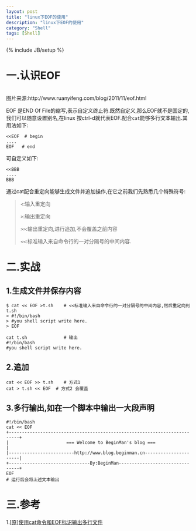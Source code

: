 ```yaml
---
layout: post
title: "linux下EOF的使用"
description: "linux下EOF的使用"
category: "Shell"
tags: [Shell]
---
```

{% include JB/setup %}

<h1>一.认识EOF</h1>

<p><img src="http://image.beekka.com/blog/201111/bg2011111201.jpg" alt="" /></p>

<p>图片来源:http://www.ruanyifeng.com/blog/2011/11/eof.html</p>

<p>EOF 是END Of File的缩写,表示自定义终止符.既然自定义,那么EOF就不是固定的,我们可以随意设置别名,在linux 按ctrl-d就代表EOF.配合<code>cat</code>能够多行文本输出.其用法如下:</p>

<pre><code>&lt;&lt;EOF  # begin
....
EOF   # end
</code></pre>

<p>可自定义如下:</p>

<pre><code>&lt;&lt;BBB
....
BBB
</code></pre>

<!--more-->

<p>通过cat配合重定向能够生成文件并追加操作,在它之前我们先熟悉几个特殊符号:</p>

<blockquote>
  <p><code>&lt;</code>:输入重定向</p>
  
  <p><code>&gt;</code>:输出重定向</p>
  
  <p><code>&gt;&gt;</code>:输出重定向,进行追加,不会覆盖之前内容</p>
  
  <p><code>&lt;&lt;</code>:标准输入来自命令行的一对分隔号的中间内容.</p>
</blockquote>

<h1>二.实战</h1>

<h2>1.生成文件并保存内容</h2>

<pre><code>$ cat &lt;&lt; EOF &gt;t.sh    # &lt;&lt;标准输入来自命令行的一对分隔号的中间内容,然后重定向到t.sh
&gt; #!/bin/bash
&gt; #you shell script write here.
&gt; EOF

cat t.sh              # 输出
#!/bin/bash
#you shell script write here.
</code></pre>

<h2>2.追加</h2>

<pre><code>cat &lt;&lt; EOF &gt;&gt; t.sh    # 方式1    
cat &gt; t.sh &lt;&lt; EOF  # 方式2 会覆盖
</code></pre>

<h2>3.多行输出,如在一个脚本中输出一大段声明</h2>

<pre><code>#!/bin/bash
cat &lt;&lt; EOF
+--------------------------------------------------------------------------+
|                      === Welcome to BeginMan's blog ===                  |
|-------------------------http://www.blog.beginman.cn----------------------|
+-------------------------------By:BeginMan--------------------------------+
EOF
# 运行后会将上述文本输出
</code></pre>

<h1>三.参考</h1>

<p>1.<a href="http://www.linuxfly.org/post/146/">[原]使用cat命令和EOF标识输出多行文件</a></p>
